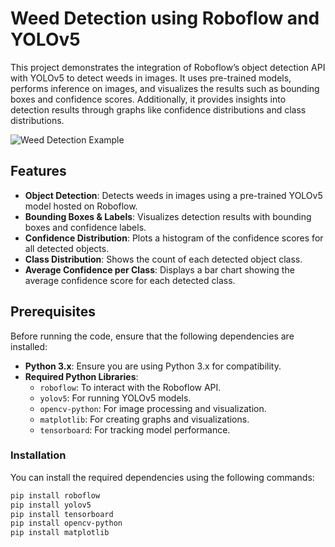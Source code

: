 # Weed Detection using Roboflow and YOLOv5

This project demonstrates the integration of Roboflow’s object detection API with YOLOv5 to detect weeds in images. It uses pre-trained models, performs inference on images, and visualizes the results such as bounding boxes and confidence scores. Additionally, it provides insights into detection results through graphs like confidence distributions and class distributions.

![Weed Detection Example](path/to/your/image.jpg) <!-- Replace with actual image path -->

## Features

- **Object Detection**: Detects weeds in images using a pre-trained YOLOv5 model hosted on Roboflow.
- **Bounding Boxes & Labels**: Visualizes detection results with bounding boxes and confidence labels.
- **Confidence Distribution**: Plots a histogram of the confidence scores for all detected objects.
- **Class Distribution**: Shows the count of each detected object class.
- **Average Confidence per Class**: Displays a bar chart showing the average confidence score for each detected class.

## Prerequisites

Before running the code, ensure that the following dependencies are installed:

- **Python 3.x**: Ensure you are using Python 3.x for compatibility.
- **Required Python Libraries**:
  - `roboflow`: To interact with the Roboflow API.
  - `yolov5`: For running YOLOv5 models.
  - `opencv-python`: For image processing and visualization.
  - `matplotlib`: For creating graphs and visualizations.
  - `tensorboard`: For tracking model performance.

### Installation

You can install the required dependencies using the following commands:

```bash
pip install roboflow
pip install yolov5
pip install tensorboard
pip install opencv-python
pip install matplotlib
